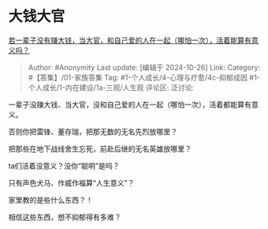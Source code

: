 # 大钱大官
[若一辈子没有赚大钱，当大官，和自己爱的人在一起（哪怕一次），活着能算有意义吗？](https://www.zhihu.com/question/24561532/answer/3395220875)

> Author: #Anonymity
> Last update: [编辑于 2024-10-26]
> Link:
> Category: #【答集】/01-家族答集
> Tag: #1-个人成长/4-心理与疗愈/4c-抑郁成因 #1-个人成长/1-内在建设/1a-三观/人生观
> 评论区:
> 泛讨论:

一辈子没赚大钱、当大官，没和自己爱的人在一起（哪怕一次），活着都能算有意义。

否则你把雷锋、董存瑞，把那无数的无名先烈放哪里？

把那些在地下战线舍生忘死，前赴后继的无名英雄放哪里？

ta们活着没意义？没你“聪明”是吗？

只有声色犬马、作威作福算“人生意义”？

家里教的是些什么东西？！

相信这些东西，想不抑郁得有多难？

